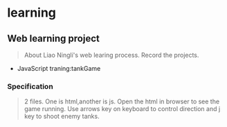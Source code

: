 # learning
## Web learning project
>About Liao Ningli's web learing process.
>Record the projects.

+ JavaScript traning:tankGame 
### Specification
>2 files. One is html,another is js.
>Open the html in browser to see the game running.
>Use arrows key on keyboard to control direction and j key to shoot enemy tanks.
